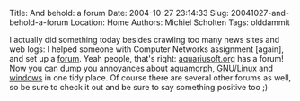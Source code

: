 Title: And behold: a forum
Date: 2004-10-27 23:14:33
Slug: 20041027-and-behold-a-forum
Location: Home
Authors: Michiel Scholten
Tags: olddammit

<p>I actually did something today besides crawling too many news sites and web logs: I helped someone with Computer Networks assignment [again], and set up a <a href="/forum/">forum</a>. Yeah people, that's right: <a href="/">aquariusoft.org</a> has a forum! Now you can dump you annoyances about <a href="/forum/viewforum.php?id=4">aquamorph</a>, <a href="/forum/viewforum.php?id=3">GNU/Linux</a> and <a href="/forum/viewforum.php?id=2">windows</a> in one tidy place. Of course there are several other forums as well, so be sure to check it out and be sure to say something positive too ;)</p>